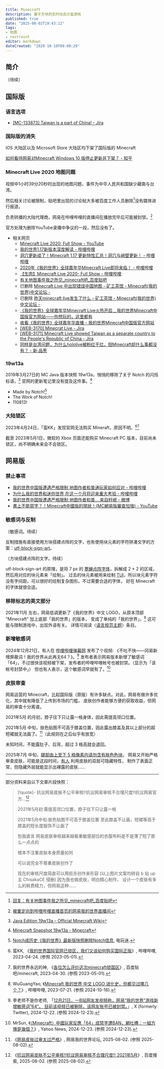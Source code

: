 ```yaml
---
title: Minecraft
description: 基于方块的实时动态沙盒游戏
published: true
date: "2025-08-02T19:43:12"
tags:
- 地图
- restraint
editor: markdown
dateCreated: "2020-10-10T09:00:29"
---
```


## 简介

〔待续〕

## 国际版

### 语言选项

+ [\[MC-133873\] Taiwan is a part of China! - Jira](https://web.archive.org/web/20201005125722/https://bugs.mojang.com/browse/MC-133873)

### 国际版的消失

IOS 大陆区以及 Microsoft Store 大陆区均下架了国际版的 Minecraft

[如何看待网易对Minecraft Windows 10 版停止更新并下架？ - 知乎](https://web.archive.org/web/20201004155309/https://www.zhihu.com/question/64111647)

### Minecraft Live 2020 地图问题

视频中1小时39分20秒时出现的地图问题，事件为中华人民共和国缺少藏南与台湾。

然后相关讨论被限制，贴吧里出现的讨论帖大多被百度工作人员删除[^133919]没有媒体进行报道。

[^133919]: [回复：有关地图事件我之所见_minecraft吧_百度贴吧](https://web.archive.org/web/20201207133919/https://tieba.baidu.com/p/6997026671?pn=2)

负责转播的大陆代理商，网易在哔哩哔哩的直播间在播放完毕后可能被封禁。[^sTYVi]

[^sTYVi]: [被重定向到哔哩哔哩直播首页的网易我的世界直播间](https://archive.is/sTYVi "https://live.bilibili.com/1310115")

官方处理为删除YouTube录播中争议的一段，然后没有了。

+ 相关网页
    + [Minecraft Live 2020: Full Show - YouTube](https://archive.is/5jjNL "https://www.youtube.com/watch?v=DWZIfsaIgtE")
    + [我的世界1.17新版本深度解读 - 哔哩哔哩](https://archive.is/BXpKg "https://www.bilibili.com/video/av414772657")
    + [洞穴更新成了！Minecraft 1.17 更新特性汇总！洞穴与峭壁更新！ - 哔哩哔哩](https://archive.is/oJkSw "https://www.bilibili.com/video/BV1Fv411k7Zg")
    + [2020年《我的世界》全球嘉年华Minecraft Live即将来临！ - 哔哩哔哩](https://archive.is/JyLTt "https://www.bilibili.com/video/av712221197")
    + [【生肉】Minecraft Live 2020- Full Show - 哔哩哔哩](https://archive.is/S4vHD "https://www.bilibili.com/video/av842365730")
    + [有关地图事件我之所见_minecraft吧_百度贴吧](https://archive.is/TOrDY "https://tieba.baidu.com/p/6997026671")
    + 已删除 [Minecraft Live 中出现错误中国地图 - 矿工茶馆 - Minecraft(我的世界)中文论坛 -](https://archive.is/UVmqo "https://www.mcbbs.net/thread-1124398-1-1.html")
    + 已删除 [昨天minecraft live发生了什么 - 矿工茶馆 - Minecraft(我的世界)中文论坛 -](https://web.archive.org/web/20201005124410/https://www.mcbbs.net/thread-1124427-1-1.html)
    + [《我的世界》全球嘉年华Minecraft Live火热开启 _ 我的世界Minecraft中国版官方网站——你想玩的，这里都有](https://web.archive.org/web/20201005124905/https://mc.163.com/news/20200929/29175_907631.html)
    + [收看《我的世界》全球嘉年华直播 - 我的世界Minecraft中国版官方网站](https://web.archive.org/web/20201005124823/https://mc.163.com/2020/minecon/)
    + [[WEB-3170] Minecrat Live - Jira](https://web.archive.org/web/20201005130207/https://bugs.mojang.com/browse/WEB-3170)
    + [[WEB-3171] Minecraft Live showed Taiwan as a separate country to the People's Republic of China - Jira](https://web.archive.org/web/20201005125308/https://bugs.mojang.com/browse/WEB-3171)
    + [同样是台湾问题，为什么hololive被粉红干烂，但Minecraft却什么事都没有？ - 新·品葱](https://web.archive.org/web/20201005125529/https://pincong.rocks/question/31781)

<!--

结论 —— 没有出征

如果出征不自由，则出征无意义

一些其他的网址

+ [Minecraft Live 2020 直播录像（附中文传译） - 哔哩哔哩](https://archive.is/5mSl9)
+ [.....🛠 on Twitter: "1小时39分20秒起"](https://archive.is/v5Jt8 "https://twitter.com/Vop19530615/status/1312637242473549824")
+ [.... on Twitter: "昨天的Minecraft Live 2020......](https://archive.is/3dZMn "https://twitter.com/realEmperorPooh/status/1312640474033786880")
+ [推特... on Twitter: "10月4日消息 据网友反馈......"](https://archive.is/hkd3H "https://twitter.com/Xhnsoc__Redflag/status/1312658532055937026")

已恢复的我的世界Minecraft官方直播间

[我的世界Minecraft官方直播间 哔哩哔哩直播，二次元弹幕直播平台](https://archive.vn/lTdgw "https://live.bilibili.com/1310115")
-->

### 19w13a

2019年3月27日的 MC Java 版本快照 19w13a，悄悄的移除了关于 Notch 的闪烁标语，[^19w13a_MW] 官网的更新笔记里没有提及这件事。[^19w13a_MP]

[^19w13a_MW]: [Java Edition 19w13a – Official Minecraft Wiki](https://web.archive.org/web/20210812175036/https://minecraft.fandom.com/wiki/Java_Edition_19w13a)

[^19w13a_MP]: [Minecraft Snapshot 19w13a - Minecraft](https://archive.is/DeS0f "https://www.minecraft.net/nb-no/article/minecraft-snapshot-19w13a")

+   Made by Notch![^19w13a_dwm]
+   The Work of Notch!
+   110813!

[^19w13a_dwm]: [Notch成历史《我的世界》最新版快照删除Notch信息](https://web.archive.org/web/20190502054349/http://www.dianwanmi.com/game/2746.html), 电玩迷.

### 大陆锁区

2023年4月24日，「蛮KK」发现官网无法购买 Mineraft，原因不明。[^tdCY3][^02085]

[^tdCY3]: 蛮KK, 《[我的世界国际官网已锁区，我们又该如何购买国际正版](https://archive.is/tdCY3 "https://www.bilibili.com/video/BV1vo4y1b7J2/")》, 哔哩哔哩, 2023-04-24. (参照 2023-05-01).

[^02085]: 我的世界永远的神, 《[各位怎么评价这次minecraft锁国区](https://web.archive.org/web/20230430160437/https://tieba.baidu.com/p/8388302085)》, 百度贴吧/minecraft, 2023-04-30. (参照 2023-05-01).

截至 2023年5月1日，微软的 Xbox 页面还能购买 Minecraft PC 版本，目前尚未锁区，尚不明确未来会不会锁区。

## 网易版

### 禁止事项

+ [我的世界中国版遭遇严格限制 地图作者和普通玩家如何应对 - 哔哩哔哩](https://archive.vn/X4LnI "https://www.bilibili.com/video/av540524788/")
+ [为什么我的世界和迷你世界 在这一个月将迎来重大考验 - 哔哩哔哩](https://archive.is/lA0iA "https://www.bilibili.com/video/av925518412/")
+ [我的世界中国版遭遇严格限制 地图作者和普... 来自籽岷 - 微博](https://archive.vn/f6JDR "https://www.weibo.com/3159686244/J04BByPcd")
+ [書上不能寫字？！Minecraft中國版的現狀！(MC網易版審查加強) - YouTube](https://archive.is/F2M7z "https://www.youtube.com/watch?v=JwEJocioFY0")

<!--
+ [【 好奇七七 】極權政府管不到的禁書天堂？開箱 Minecraft 虛擬圖書館！《 好奇七七探索日記 》EP 008 - YouTube](https://archive.is/OE2On "https://www.youtube.com/watch?v=JwEJocioFY0")
-->

### 敏感词与反制

〔敏感词。待续〕

反制措施有直接使用方块搭建点阵的文字，也有使用块元素的字符拼凑文字的方案：[utf-block-sign-art][]。

[utf-block-sign-art]: https://github.com/kqakqakqa/utf-block-sign-art

〔方块搭建点阵的文字。待续〕

utf-block-sign-art 的原理，是将 7 px 的 [寒蝉点阵字体][]，拆解成 2 × 2 的区域，然后用对应的块元素来「绘制」。
过去的块元素被用来绘制 [TUI][]，所以块元素字符没有字间距，可以很好的绘制复杂图形。不过需要合适的字体，
好在 Minecraft 的字体就很合适。

[寒蝉点阵字体]: https://github.com/Warren2060/ChillBitmap_7px

[TUI]: https://en.wikipedia.org/wiki/Text-based_user_interface

<!--

| 字符  | 描述       | 二进制 |
| ----- | ---------- | ------ |
| &nbsp | 无         | 0000   |
| ▘     | 左上       | 0001   |
| ▝     | 右上       | 0010   |
| ▀     | 上半       | 0011   |
| ▖     | 左下       | 0100   |
| ▌     | 左半       | 0101   |
| ▞     | 右上、左下 | 0110   |
| ▛     | 缺右下     | 0111   |
| ▗     | 右下       | 1000   |
| ▚     | 左上、右下 | 1001   |
| ▐     | 右半       | 1010   |
| ▜     | 缺左下     | 1011   |
| ▄     | 下半       | 1100   |
| ▙     | 缺右上     | 1101   |
| ▟     | 缺左上     | 1110   |
| █     | 全         | 1111   |

-->

### 移除标志的英文部分

2021年11月 左右，网易低调更新了《我的世界》中文 LOGO，从原本顶部 "Minecraft" 加上底部「我的世界」的版本，
变成了单纯的「我的世界」。[^1t7tj] 这可能与限制游戏中，出现外语有关。
详情可阅读〈[语言规范主题](/theme/语言规范主题.md)〉条目。

[^1t7tj]: WuGuangYao, 《[Minecraft 我的世界 中文 LOGO 进化史，你都见过哪几个？](https://www.bilibili.com/video/BV1jz4y1t7tj/)》, 哔哩哔哩, 2023-07-21. (参照 2024-10-16).

### 新增敏感词

2024年12月21日，有人在 [哔哩哔哩弹幕网](/website/哔哩哔哩弹幕网.md) 发布了个视频:
《不吐不快——冈易新增屏蔽词！我的世界从此再无64？》。[^66348]
发布者表示网易版本新增了敏感词「64」，不过很快该视频被下架，发布者的哔哩哔哩帐号也被封禁。（显示为「该帐号封禁中」）
但也有人表示，这个敏感词早就有了。[^03200]

[^66348]: 李老师不是你老师, 「[12月21日，一B站网友发视频称，网易“我的世界”游戏新增敏感词”64”。 目前该视频已被删除，该网友账号已被封禁。](https://x.com/whyyoutouzhele/status/1870791085875966348)」, X (formerly Twitter), 2024-12-22. (参照 2024-12-23).

[^03200]: MrSun, 《[〈Minecraft〉中國玩家反應「64」成禁字遭BAN，網吐槽：一組方塊是幾個？](https://web.archive.org/web/20241223074254/https://tw.news.yahoo.com/《minecraft》中國玩家反應「64」成禁字遭ban，網吐槽：一組方塊是幾個？-052003200.html)》, Yahoo News, 2024-12-23. (参照 2024-12-23).

### 皮肤审查

网易运营的 Minecraft，比起国际版（原版）有许多缺点。对此，网易有做许多优化，其中就有降低了上传到市场的门槛，
皮肤创作者能够方便的获取收益，但网易的审查十分离谱。

2021年5月 的月初，脖子往下只让露一格身体，因此需提高领口位置。

2021年5月 中旬，肤色贴图不可高于膝盖位置，因此露出膝盖及其以上部分的超短裙就无法画了。[^74550]（此规则在之后似乎有放宽）

[^74550]: 《[网易皮肤过审太过严格](https://web.archive.org/web/20250802101026/https://mc.netease.com/thread-874550-1-1.html)》, 网易我的世界论坛, 2025-08-02. (参照 2025-08-02).

未知时间，不能露肚子、后背，超过 3 格高就会退回。

2025年7月 中旬，[腿部由上至下 5 格像素内请勿含有肤色色块](https://www.bilibili.com/video/BV1XfudzXE56/)。
网易又开始严格审查皮肤，可能是这段时间，[有人](https://www.bilibili.com/video/BV1VggAzzEdd/) 利用皮肤的双层可隐藏特性，
制作了表面正常，但隐藏外层就能显示出裸露的皮肤……

---

部分资料来自以下文章片段快照：

> [!quote]- 抗议网易皮肤不公平审核!!抗议网易审核不合理尺度!!抗议网易官方...[^20202]
>
> 2021年5月初:需提高领口位置，脖子往下只让露一格
>
> 2021年5月中旬:肤色贴图不可高于膝盖位置 至此膝盖不让画，短裙等高于膝盖的短长度服饰不让画了
>
> 恕我直言 网易皮肤审核越来越看重敏感部位的衣服布料是不是薄了短了那么一点点的
>
> 根本不注重皮肤本身质量如何
>
> 可以说完全不尊重皮肤创作了
>
> 现在的审核尺度简直可以用扼杀创作来形容 (以上图片文案均转自 b 站 up 主 ChisakaCE 侵删) 因为我也做皮肤，明白精心制作，
> 设计一个皮肤有多么的耗费精力，但网易这种……

[^20202]: 《[抗议网易皮肤不公平审核!!抗议网易审核不合理尺度!! 2021年5月](https://www.baidu.com/s?wd=抗议网易皮肤不公平审核!!抗议网易审核不合理尺度!!%202021年5月)》, 百度搜索, 2025-08-02. (参照 2025-08-02).
